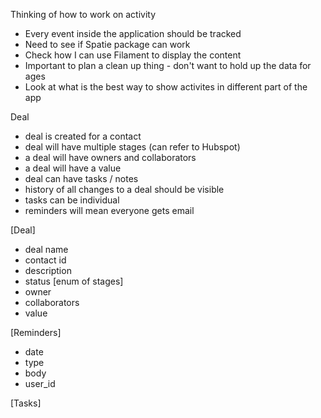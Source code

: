 Thinking of how to work on activity

-   Every event inside the application should be tracked
-   Need to see if Spatie package can work
-   Check how I can use Filament to display the content
-   Important to plan a clean up thing - don't want to hold up the data for ages
-   Look at what is the best way to show activites in different part of the app

Deal

-   deal is created for a contact
-   deal will have multiple stages (can refer to Hubspot)
-   a deal will have owners and collaborators
-   a deal will have a value
-   deal can have tasks / notes
-   history of all changes to a deal should be visible
-   tasks can be individual
-   reminders will mean everyone gets email

[Deal]

-   deal name
-   contact id
-   description
-   status [enum of stages]
-   owner
-   collaborators
-   value

[Reminders]

-   date
-   type
-   body
-   user_id

[Tasks]
